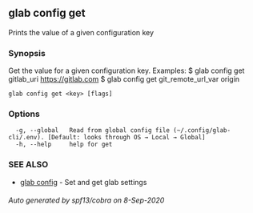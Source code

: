 ## glab config get

Prints the value of a given configuration key

### Synopsis

Get the value for a given configuration key.
Examples:
  $ glab config get gitlab_uri
  https://gitlab.com
  $ glab config get git_remote_url_var
  origin


```
glab config get <key> [flags]
```

### Options

```
  -g, --global   Read from global config file (~/.config/glab-cli/.env). [Default: looks through OS → Local → Global]
  -h, --help     help for get
```

### SEE ALSO

* [glab config](glab_config.md)	 - Set and get glab settings

###### Auto generated by spf13/cobra on 8-Sep-2020
